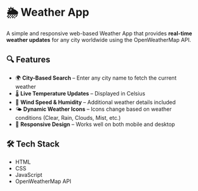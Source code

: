 # 🌦️ Weather App

A simple and responsive web-based Weather App that provides **real-time weather updates** for any city worldwide using the OpenWeatherMap API.

## 🔍 Features

- 🌍 **City-Based Search** – Enter any city name to fetch the current weather
- 🌡️ **Live Temperature Updates** – Displayed in Celsius
- 💨 **Wind Speed & Humidity** – Additional weather details included
- 🌤️ **Dynamic Weather Icons** – Icons change based on weather conditions (Clear, Rain, Clouds, Mist, etc.)
- 📱 **Responsive Design** – Works well on both mobile and desktop

## 🛠️ Tech Stack

- HTML
- CSS
- JavaScript
- OpenWeatherMap API
